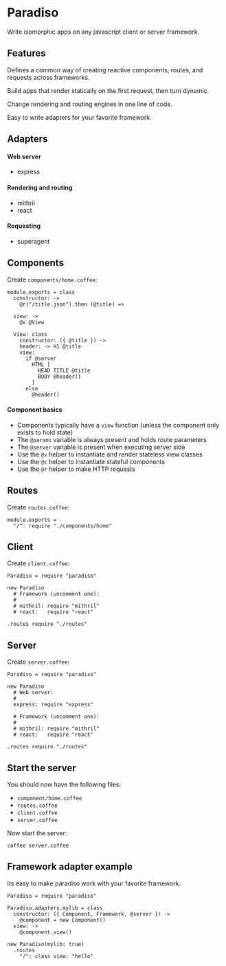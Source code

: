 # Paradiso

Write isomorphic apps on any javascript client or server framework.

## Features

Defines a common way of creating reactive components, routes, and requests across frameworks.

Build apps that render statically on the first request, then turn dynamic.

Change rendering and routing engines in one line of code.

Easy to write adapters for your favorite framework.

## Adapters

#### Web server

* express

#### Rendering and routing

* mithril
* react

#### Requesting

* superagent

## Components

Create `components/home.coffee`:

    module.exports = class
      constructor: ->
        @r("/title.json").then (@title) =>

      view: ->
        @v @View

      View: class
        constructor: ({ @title }) ->
        header: -> H1 @title
        view:
          if @server
            HTML [
              HEAD TITLE @title
              BODY @header()
            ]
          else
            @header()

#### Component basics

* Components typically have a `view` function (unless the component only exists to hold state)
* The `@params` variable is always present and holds route parameters
* The `@server` variable is present when executing server side
* Use the `@v` helper to instantiate and render stateless view classes
* Use the `@c` helper to instantiate stateful components
* Use the `@r` helper to make HTTP requests

## Routes

Create `routes.coffee`:

    module.exports =
      "/": require "./components/home"

## Client

Create `client.coffee`:

    Paradiso = require "paradiso"

    new Paradiso
      # Framework (uncomment one):
      #
      # mithril: require "mithril"
      # react:   require "react"

    .routes require "./routes"

## Server

Create `server.coffee`:

    Paradiso = require "paradiso"

    new Paradiso
      # Web server:
      #
      express: require "express"

      # Framework (uncomment one):
      #
      # mithril: require "mithril"
      # react:   require "react"

    .routes require "./routes"

## Start the server

You should now have the following files:

* `component/home.coffee`
* `routes.coffee`
* `client.coffee`
* `server.coffee`

Now start the server:

    coffee server.coffee

## Framework adapter example

Its easy to make paradiso work with your favorite framework.

    Paradiso = require "paradiso"

    Paradiso.adapters.mylib = class
      constructor: ({ Component, Framework, @server }) ->
        @component = new Component()
      view: ->
        @component.view()

    new Paradiso(mylib: true)
      .routes
        "/": class view: "hello"
